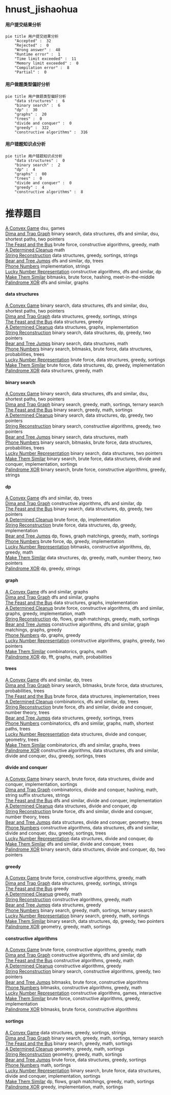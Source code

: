 # hnust_jishaohua
<!-- tabs:start -->
#### **用户提交结果分析**

```mermaid
pie title 用户提交结果分析
    "Accepted" :  32
    "Rejected" :  0
    "Wrong answer" :  48
    "Runtime error" :  1
    "Time limit exceeded" :  11
    "Memory limit exceeded" :  0
    "Compilation error" :  8
    "Partial" :  0
```
#### **用户做题类型偏好分析**

```mermaid
pie title 用户做题类型偏好分析
    "data structures" :  6
    "binary search" :  6
    "dp" :  30
    "graphs" :  20
    "trees" :  0
    "divide and conquer" :  0
    "greedy" :  322
    "constructive algorithms" :  316
```
#### **用户错题知识点分析**

```mermaid
pie title 用户错题知识点分析
    "data structures" :  0
    "binary search" :  2
    "dp" :  4
    "graphs" :  00
    "trees" :  0
    "divide and conquer" :  0
    "greedy" :  4
    "constructive algorithms" :  8
```
<!-- tabs:end -->
# 推荐题目
[A Convex Game](http://codeforces.com/problemset/problem/1434/E)		dsu,
                        games		  
[Dima and Trap Graph](http://codeforces.com/problemset/problem/366/D)		binary search,
                        data structures,
                        dfs and similar,
                        dsu,
                        shortest paths,
                        two pointers		  
[The Feast and the Bus](http://codeforces.com/problemset/problem/1250/B)		brute force,
                        constructive algorithms,
                        greedy,
                        math		  
[A Determined Cleanup](http://codeforces.com/problemset/problem/933/B)		math		  
[String Reconstruction](http://codeforces.com/problemset/problem/827/A)		data structures,
                        greedy,
                        sortings,
                        strings		  
[Bear and Tree Jumps](http://codeforces.com/problemset/problem/771/C)		dfs and similar,
                        dp,
                        trees		  
[Phone Numbers](http://codeforces.com/problemset/problem/898/C)		implementation,
                        strings		  
[Lucky Number Representation](http://codeforces.com/problemset/problem/354/E)		constructive algorithms,
                        dfs and similar,
                        dp		  
[Make Them Similar](http://codeforces.com/problemset/problem/1257/F)		bitmasks,
                        brute force,
                        hashing,
                        meet-in-the-middle		  
[Palindrome XOR](https://codeforces.com/contest/1161/problem/D)		dfs and similar,
                        graphs		  
<!-- tabs:start -->
#### **data structures**
[A Convex Game](http://codeforces.com/problemset/problem/366/D)		binary search,
                        data structures,
                        dfs and similar,
                        dsu,
                        shortest paths,
                        two pointers		  
[Dima and Trap Graph](http://codeforces.com/problemset/problem/827/A)		data structures,
                        greedy,
                        sortings,
                        strings		  
[The Feast and the Bus](http://codeforces.com/problemset/problem/1137/E)		data structures,
                        greedy		  
[A Determined Cleanup](http://codeforces.com/problemset/problem/1468/M)		data structures,
                        graphs,
                        implementation		  
[String Reconstruction](http://codeforces.com/problemset/problem/1492/C)		binary search,
                        data structures,
                        dp,
                        greedy,
                        two pointers		  
[Bear and Tree Jumps](http://codeforces.com/problemset/problem/1490/G)		binary search,
                        data structures,
                        math		  
[Phone Numbers](http://codeforces.com/problemset/problem/1479/D)		binary search,
                        bitmasks,
                        brute force,
                        data structures,
                        probabilities,
                        trees		  
[Lucky Number Representation](http://codeforces.com/problemset/problem/1497/A)		brute force,
                        data structures,
                        greedy,
                        sortings		  
[Make Them Similar](http://codeforces.com/problemset/problem/1491/C)		brute force,
                        data structures,
                        dp,
                        greedy,
                        implementation		  
[Palindrome XOR](http://codeforces.com/problemset/problem/1492/B)		data structures,
                        greedy,
                        math		  
#### **binary search**
[A Convex Game](http://codeforces.com/problemset/problem/366/D)		binary search,
                        data structures,
                        dfs and similar,
                        dsu,
                        shortest paths,
                        two pointers		  
[Dima and Trap Graph](http://codeforces.com/problemset/problem/1355/E)		binary search,
                        greedy,
                        math,
                        sortings,
                        ternary search		  
[The Feast and the Bus](http://codeforces.com/problemset/problem/1452/B)		binary search,
                        greedy,
                        math,
                        sortings		  
[A Determined Cleanup](http://codeforces.com/problemset/problem/1492/C)		binary search,
                        data structures,
                        dp,
                        greedy,
                        two pointers		  
[String Reconstruction](http://codeforces.com/problemset/problem/1463/D)		binary search,
                        constructive algorithms,
                        greedy,
                        two pointers		  
[Bear and Tree Jumps](http://codeforces.com/problemset/problem/1490/G)		binary search,
                        data structures,
                        math		  
[Phone Numbers](http://codeforces.com/problemset/problem/1479/D)		binary search,
                        bitmasks,
                        brute force,
                        data structures,
                        probabilities,
                        trees		  
[Lucky Number Representation](http://codeforces.com/problemset/problem/1436/E)		binary search,
                        data structures,
                        two pointers		  
[Make Them Similar](http://codeforces.com/problemset/problem/1461/D)		binary search,
                        brute force,
                        data structures,
                        divide and conquer,
                        implementation,
                        sortings		  
[Palindrome XOR](http://codeforces.com/problemset/problem/1493/C)		binary search,
                        brute force,
                        constructive algorithms,
                        greedy,
                        strings		  
#### **dp**
[A Convex Game](http://codeforces.com/problemset/problem/771/C)		dfs and similar,
                        dp,
                        trees		  
[Dima and Trap Graph](http://codeforces.com/problemset/problem/354/E)		constructive algorithms,
                        dfs and similar,
                        dp		  
[The Feast and the Bus](http://codeforces.com/problemset/problem/1492/C)		binary search,
                        data structures,
                        dp,
                        greedy,
                        two pointers		  
[A Determined Cleanup](https://codeforces.com/contest/1457/problem/C)		brute force,
                        dp,
                        implementation		  
[String Reconstruction](http://codeforces.com/problemset/problem/1491/C)		brute force,
                        data structures,
                        dp,
                        greedy,
                        implementation		  
[Bear and Tree Jumps](http://codeforces.com/problemset/problem/1437/C)		dp,
                        flows,
                        graph matchings,
                        greedy,
                        math,
                        sortings		  
[Phone Numbers](http://codeforces.com/problemset/problem/1499/B)		brute force,
                        dp,
                        greedy,
                        implementation		  
[Lucky Number Representation](http://codeforces.com/problemset/problem/1491/D)		bitmasks,
                        constructive algorithms,
                        dp,
                        greedy,
                        math		  
[Make Them Similar](http://codeforces.com/problemset/problem/1497/E1)		data structures,
                        dp,
                        greedy,
                        math,
                        number theory,
                        two pointers		  
[Palindrome XOR](http://codeforces.com/problemset/problem/1466/C)		dp,
                        greedy,
                        strings		  
#### **graph**
[A Convex Game](https://codeforces.com/contest/1161/problem/D)		dfs and similar,
                        graphs		  
[Dima and Trap Graph](http://codeforces.com/problemset/problem/700/C)		dfs and similar,
                        graphs		  
[The Feast and the Bus](http://codeforces.com/problemset/problem/1468/M)		data structures,
                        graphs,
                        implementation		  
[A Determined Cleanup](http://codeforces.com/problemset/problem/1487/C)		brute force,
                        constructive algorithms,
                        dfs and similar,
                        graphs,
                        greedy,
                        implementation,
                        math		  
[String Reconstruction](http://codeforces.com/problemset/problem/1437/C)		dp,
                        flows,
                        graph matchings,
                        greedy,
                        math,
                        sortings		  
[Bear and Tree Jumps](http://codeforces.com/problemset/problem/1470/D)		constructive algorithms,
                        dfs and similar,
                        graph matchings,
                        graphs,
                        greedy		  
[Phone Numbers](http://codeforces.com/problemset/problem/1476/C)		dp,
                        graphs,
                        greedy		  
[Lucky Number Representation](http://codeforces.com/problemset/problem/1304/D)		constructive algorithms,
                        graphs,
                        greedy,
                        two pointers		  
[Make Them Similar](http://codeforces.com/problemset/problem/1475/C)		combinatorics,
                        graphs,
                        math		  
[Palindrome XOR](http://codeforces.com/problemset/problem/553/E)		dp,
                        fft,
                        graphs,
                        math,
                        probabilities		  
#### **trees**
[A Convex Game](http://codeforces.com/problemset/problem/771/C)		dfs and similar,
                        dp,
                        trees		  
[Dima and Trap Graph](http://codeforces.com/problemset/problem/1479/D)		binary search,
                        bitmasks,
                        brute force,
                        data structures,
                        probabilities,
                        trees		  
[The Feast and the Bus](http://codeforces.com/problemset/problem/1511/C)		brute force,
                        data structures,
                        implementation,
                        trees		  
[A Determined Cleanup](http://codeforces.com/problemset/problem/1499/F)		combinatorics,
                        dfs and similar,
                        dp,
                        trees		  
[String Reconstruction](http://codeforces.com/problemset/problem/1491/E)		brute force,
                        dfs and similar,
                        divide and conquer,
                        number theory,
                        trees		  
[Bear and Tree Jumps](http://codeforces.com/problemset/problem/1466/D)		data structures,
                        greedy,
                        sortings,
                        trees		  
[Phone Numbers](http://codeforces.com/problemset/problem/1495/D)		combinatorics,
                        dfs and similar,
                        graphs,
                        math,
                        shortest paths,
                        trees		  
[Lucky Number Representation](http://codeforces.com/problemset/problem/1303/G)		data structures,
                        divide and conquer,
                        geometry,
                        trees		  
[Make Them Similar](http://codeforces.com/problemset/problem/1454/E)		combinatorics,
                        dfs and similar,
                        graphs,
                        trees		  
[Palindrome XOR](http://codeforces.com/problemset/problem/1494/D)		constructive algorithms,
                        data structures,
                        dfs and similar,
                        divide and conquer,
                        dsu,
                        greedy,
                        sortings,
                        trees		  
#### **divide and conquer**
[A Convex Game](http://codeforces.com/problemset/problem/1461/D)		binary search,
                        brute force,
                        data structures,
                        divide and conquer,
                        implementation,
                        sortings		  
[Dima and Trap Graph](http://codeforces.com/problemset/problem/1466/G)		combinatorics,
                        divide and conquer,
                        hashing,
                        math,
                        string suffix structures,
                        strings		  
[The Feast and the Bus](http://codeforces.com/problemset/problem/1490/D)		dfs and similar,
                        divide and conquer,
                        implementation		  
[A Determined Cleanup](https://codeforces.com/contest/1483/problem/C)		data structures,
                        divide and conquer,
                        dp		  
[String Reconstruction](http://codeforces.com/problemset/problem/1491/E)		brute force,
                        dfs and similar,
                        divide and conquer,
                        number theory,
                        trees		  
[Bear and Tree Jumps](http://codeforces.com/problemset/problem/1303/G)		data structures,
                        divide and conquer,
                        geometry,
                        trees		  
[Phone Numbers](http://codeforces.com/problemset/problem/1494/D)		constructive algorithms,
                        data structures,
                        dfs and similar,
                        divide and conquer,
                        dsu,
                        greedy,
                        sortings,
                        trees		  
[Lucky Number Representation](http://codeforces.com/problemset/problem/1482/E)		data structures,
                        divide and conquer,
                        dp		  
[Make Them Similar](http://codeforces.com/problemset/problem/566/C)		dfs and similar,
                        divide and conquer,
                        trees		  
[Palindrome XOR](http://codeforces.com/problemset/problem/1428/F)		binary search,
                        data structures,
                        divide and conquer,
                        dp,
                        two pointers		  
#### **greedy**
[A Convex Game](http://codeforces.com/problemset/problem/1250/B)		brute force,
                        constructive algorithms,
                        greedy,
                        math		  
[Dima and Trap Graph](http://codeforces.com/problemset/problem/827/A)		data structures,
                        greedy,
                        sortings,
                        strings		  
[The Feast and the Bus](https://codeforces.com/contest/1323/problem/C)		greedy		  
[A Determined Cleanup](http://codeforces.com/problemset/problem/712/C)		greedy,
                        math		  
[String Reconstruction](https://codeforces.com/contest/1457/problem/E)		constructive algorithms,
                        greedy,
                        math		  
[Bear and Tree Jumps](http://codeforces.com/problemset/problem/1137/E)		data structures,
                        greedy		  
[Phone Numbers](http://codeforces.com/problemset/problem/1355/E)		binary search,
                        greedy,
                        math,
                        sortings,
                        ternary search		  
[Lucky Number Representation](http://codeforces.com/problemset/problem/1452/B)		binary search,
                        greedy,
                        math,
                        sortings		  
[Make Them Similar](http://codeforces.com/problemset/problem/1492/C)		binary search,
                        data structures,
                        dp,
                        greedy,
                        two pointers		  
[Palindrome XOR](https://codeforces.com/contest/1496/problem/C)		geometry,
                        greedy,
                        math,
                        sortings		  
#### **constructive algorithms**
[A Convex Game](http://codeforces.com/problemset/problem/1250/B)		brute force,
                        constructive algorithms,
                        greedy,
                        math		  
[Dima and Trap Graph](http://codeforces.com/problemset/problem/354/E)		constructive algorithms,
                        dfs and similar,
                        dp		  
[The Feast and the Bus](https://codeforces.com/contest/1457/problem/E)		constructive algorithms,
                        greedy,
                        math		  
[A Determined Cleanup](http://codeforces.com/problemset/problem/1493/A)		constructive algorithms,
                        greedy		  
[String Reconstruction](http://codeforces.com/problemset/problem/1463/D)		binary search,
                        constructive algorithms,
                        greedy,
                        two pointers		  
[Bear and Tree Jumps](https://codeforces.com/contest/1456/problem/B)		bitmasks,
                        brute force,
                        constructive algorithms		  
[Phone Numbers](http://codeforces.com/problemset/problem/1492/D)		bitmasks,
                        constructive algorithms,
                        greedy,
                        math		  
[Lucky Number Representation](https://codeforces.com/contest/1504/problem/D)		constructive algorithms,
                        games,
                        interactive		  
[Make Them Similar](https://codeforces.com/contest/1483/problem/A)		brute force,
                        constructive algorithms,
                        greedy,
                        implementation		  
[Palindrome XOR](https://codeforces.com/contest/1457/problem/D)		bitmasks,
                        brute force,
                        constructive algorithms		  
#### **sortings**
[A Convex Game](http://codeforces.com/problemset/problem/827/A)		data structures,
                        greedy,
                        sortings,
                        strings		  
[Dima and Trap Graph](http://codeforces.com/problemset/problem/1355/E)		binary search,
                        greedy,
                        math,
                        sortings,
                        ternary search		  
[The Feast and the Bus](http://codeforces.com/problemset/problem/1452/B)		binary search,
                        greedy,
                        math,
                        sortings		  
[A Determined Cleanup](https://codeforces.com/contest/1496/problem/C)		geometry,
                        greedy,
                        math,
                        sortings		  
[String Reconstruction](http://codeforces.com/problemset/problem/1495/A)		geometry,
                        greedy,
                        math,
                        sortings		  
[Bear and Tree Jumps](http://codeforces.com/problemset/problem/1497/A)		brute force,
                        data structures,
                        greedy,
                        sortings		  
[Phone Numbers](http://codeforces.com/problemset/problem/1427/A)		math,
                        sortings		  
[Lucky Number Representation](http://codeforces.com/problemset/problem/1461/D)		binary search,
                        brute force,
                        data structures,
                        divide and conquer,
                        implementation,
                        sortings		  
[Make Them Similar](http://codeforces.com/problemset/problem/1437/C)		dp,
                        flows,
                        graph matchings,
                        greedy,
                        math,
                        sortings		  
[Palindrome XOR](http://codeforces.com/problemset/problem/1473/A)		greedy,
                        implementation,
                        math,
                        sortings		  
<!-- tabs:end -->
